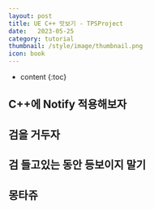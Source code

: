 ```yaml
---
layout: post
title: UE C++ 맛보기 - TPSProject
date:   2023-05-25
category: tutorial
thumbnail: /style/image/thumbnail.png
icon: book
---
```


* content
{:toc}

## C++에 Notify 적용해보자

## 검을 거두자

## 검 들고있는 동안 등보이지 말기

## 몽타쥬

